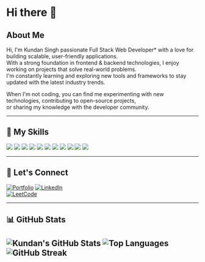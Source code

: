 # Hi there 👋

## About Me

Hi, I'm Kundan Singh passionate Full Stack Web Developer* with a love for building scalable, user-friendly applications.  
With a strong foundation in frontend & backend technologies, I enjoy working on projects that solve real-world problems.  
I'm constantly learning and exploring new tools and frameworks to stay updated with the latest industry trends.

When I'm not coding, you can find me experimenting with new technologies, contributing to open-source projects,  
or sharing my knowledge with the developer community.

---

## 🔧 My Skills

<p>
  <img src="https://img.shields.io/badge/Java-007396?logo=java&logoColor=white" />
  <img src="https://img.shields.io/badge/Spring_Boot-6DB33F?logo=spring-boot&logoColor=white" />
  <img src="https://img.shields.io/badge/Hibernate-59666C?logo=hibernate&logoColor=white" />
  <img src="https://img.shields.io/badge/JDBC-007396?logo=java&logoColor=white&style=flat" />
<img src="https://img.shields.io/badge/Advanced%20Java-007396?logo=java&logoColor=white" />

  <img src="https://img.shields.io/badge/SQL-4479A1?logo=mysql&logoColor=white" />
  <img src="https://img.shields.io/badge/MySQL-4479A1?logo=mysql&logoColor=white" />
  <img src="https://img.shields.io/badge/AWS-232F3E?logo=amazon-aws&logoColor=white" />
  <img src="https://img.shields.io/badge/JavaScript-F7DF1E?logo=javascript&logoColor=black" />
  <img src="https://img.shields.io/badge/CSS3-1572B6?logo=css3&logoColor=white" />
  <img src="https://img.shields.io/badge/HTML5-E34F26?logo=html5&logoColor=white" />
</p>

---

## 🔗 Let's Connect

[![Portfolio](https://img.shields.io/badge/Portfolio-000?style=flat&logo=google-chrome&logoColor=white)]([https://your-portfolio-link.com](https://kundanportfolio7872.netlify.app/))  
[![LinkedIn](https://img.shields.io/badge/LinkedIn-blue?logo=linkedin&logoColor=white)](http://www.linkedin.com/in/kundan19)  
[![LeetCode](https://img.shields.io/badge/LeetCode-FFA116?logo=leetcode&logoColor=white)](https://leetcode.com/kundan7872/)

---

## 📊 GitHub Stats

![Kundan's GitHub Stats](https://github-readme-stats.vercel.app/api?username=kundan7872&show_icons=true&theme=radical)
![Top Languages](https://github-readme-stats.vercel.app/api/top-langs/?username=kundan7872&layout=compact&theme=tokyonight)
![GitHub Streak](https://streak-stats.demolab.com?user=kundan7872&theme=tokyonight&hide_border=false)
---
